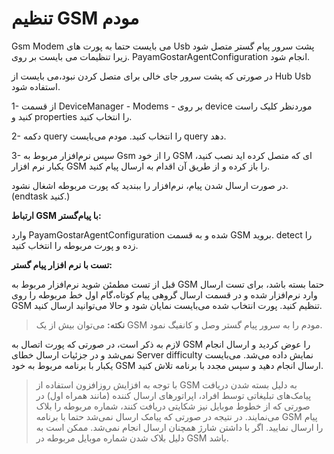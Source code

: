 # تنظیم GSM مودم

Gsm Modem می بایست حتما به پورت های Usb پشت سرور پیام گستر متصل شود .زیرا تنظیمات می بایست بر روی PayamGostarAgentConfiguration انجام شود. 

 در صورتی که پشت سرور جای خالی برای متصل کردن نبود،می بایست از Hub Usb استفاده شود.

1- از قسمت DeviceManager - Modems - بر روی device موردنظر کلیک راست کنید و properties را انتخاب کنید.

2- دکمه query را انتخاب کنید. مودم می‌بایست query دهد.

3- سپس نرم‌افزار مربوط به Gsm را از خود GSM ای که متصل کرده اید نصب کنید، یکبار نرم افزار GSM را باز کرده و از طریق آن اقدام به ارسال پیام کنید.

در صورت ارسال شدن پیام، نرم‌افزار را ببندید که پورت مربوطه اشغال نشود. (endtask کنید.)

**ارتباط GSM با پیام‌گستر:**

وارد PayamGostarAgentConfiguration شده و به قسمت GSM بروید. detect را زده و پورت مربوطه را انتخاب کنید.

**تست با نرم افزار پیام گستر:**

قبل از تست مطمئن شوید نرم‌افزار مربوط به GSM حتما بسته باشد، برای تست ارسال وارد نرم‌افزار شده و در قسمت ارسال گروهی پیام کوتاه،گام اول خط مربوطه را روی GSM تنظیم کنید. پورت انتخاب شده می‌بایست نمایان شود و حالا می‌توانید ارسال کنید.

> **نکته:** می‌توان بیش از یک GSM مودم را به سرور پیام گستر وصل و کانفیگ نمود.

لازم به ذکر است، در صورتی که پورت اتصال به GSM را عوض کردید و ارسال انجام نمی‌شد  و در جزئیات ارسال خطای Server difficulty نمایش داده می‌شد. می‌بایست یکبار با برنامه مربوط به خود GSM ارسال انجام دهید و سپس مجدد با برنامه تلاش کنید.

> با توجه به افزایش روزافزون استفاده از GSM به دلیل بسته شدن دریافت پیامک‌های تبلیغاتی توسط افراد، اپراتورهای ارسال کننده (مانند همراه اول) در صورتی که از خطوط موبایل نیز شکایتی دریافت کنند، شماره مربوطه را بلاک می‌نمایند. در نتیجه در صورتی که پیامک ارسال نمی‌شد حتما با برنامه GSM پیام را ارسال نمایید. اگر با داشتن شارژ همچنان ارسال انجام نمی‌شد. ممکن است به دلیل بلاک شدن شماره موبایل مربوطه در GSM باشد.

